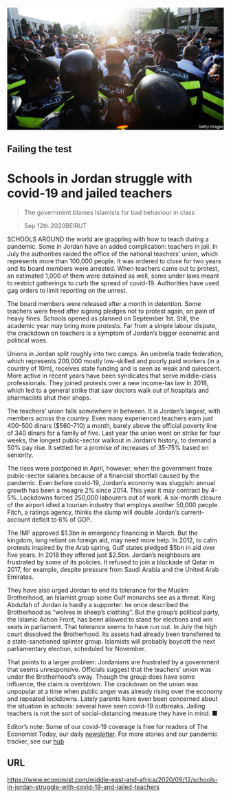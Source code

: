 ![](./images/20200912_MAP501.jpg)

## Failing the test

# Schools in Jordan struggle with covid-19 and jailed teachers

> The government blames Islamists for bad behaviour in class

> Sep 12th 2020BEIRUT

SCHOOLS AROUND the world are grappling with how to teach during a pandemic. Some in Jordan have an added complication: teachers in jail. In July the authorities raided the office of the national teachers’ union, which represents more than 100,000 people. It was ordered to close for two years and its board members were arrested. When teachers came out to protest, an estimated 1,000 of them were detained as well, some under laws meant to restrict gatherings to curb the spread of covid-19. Authorities have used gag orders to limit reporting on the unrest.

The board members were released after a month in detention. Some teachers were freed after signing pledges not to protest again, on pain of heavy fines. Schools opened as planned on September 1st. Still, the academic year may bring more protests. Far from a simple labour dispute, the crackdown on teachers is a symptom of Jordan’s bigger economic and political woes.

Unions in Jordan split roughly into two camps. An umbrella trade federation, which represents 200,000 mostly low-skilled and poorly paid workers (in a country of 10m), receives state funding and is seen as weak and quiescent. More active in recent years have been syndicates that serve middle-class professionals. They joined protests over a new income-tax law in 2018, which led to a general strike that saw doctors walk out of hospitals and pharmacists shut their shops.

The teachers’ union falls somewhere in between. It is Jordan’s largest, with members across the country. Even many experienced teachers earn just 400-500 dinars ($560-710) a month, barely above the official poverty line of 340 dinars for a family of five. Last year the union went on strike for four weeks, the longest public-sector walkout in Jordan’s history, to demand a 50% pay rise. It settled for a promise of increases of 35-75% based on seniority.

The rises were postponed in April, however, when the government froze public-sector salaries because of a financial shortfall caused by the pandemic. Even before covid-19, Jordan’s economy was sluggish: annual growth has been a meagre 2% since 2014. This year it may contract by 4-5%. Lockdowns forced 250,000 labourers out of work. A six-month closure of the airport idled a tourism industry that employs another 50,000 people. Fitch, a ratings agency, thinks the slump will double Jordan’s current-account deficit to 6% of GDP.

The IMF approved $1.3bn in emergency financing in March. But the kingdom, long reliant on foreign aid, may need more help. In 2012, to calm protests inspired by the Arab spring, Gulf states pledged $5bn in aid over five years. In 2018 they offered just $2.5bn. Jordan’s neighbours are frustrated by some of its policies. It refused to join a blockade of Qatar in 2017, for example, despite pressure from Saudi Arabia and the United Arab Emirates.

They have also urged Jordan to end its tolerance for the Muslim Brotherhood, an Islamist group some Gulf monarchs see as a threat. King Abdullah of Jordan is hardly a supporter: he once described the Brotherhood as “wolves in sheep’s clothing”. But the group’s political party, the Islamic Action Front, has been allowed to stand for elections and win seats in parliament. That tolerance seems to have run out. In July the high court dissolved the Brotherhood. Its assets had already been transferred to a state-sanctioned splinter group. Islamists will probably boycott the next parliamentary election, scheduled for November.

That points to a larger problem: Jordanians are frustrated by a government that seems unresponsive. Officials suggest that the teachers’ union was under the Brotherhood’s sway. Though the group does have some influence, the claim is overblown. The crackdown on the union was unpopular at a time when public anger was already rising over the economy and repeated lockdowns. Lately parents have even been concerned about the situation in schools: several have seen covid-19 outbreaks. Jailing teachers is not the sort of social-distancing measure they have in mind. ■

Editor’s note: Some of our covid-19 coverage is free for readers of The Economist Today, our daily [newsletter](https://www.economist.com/https://my.economist.com/user#newsletter). For more stories and our pandemic tracker, see our [hub](https://www.economist.com//news/2020/03/11/the-economists-coverage-of-the-coronavirus)

## URL

https://www.economist.com/middle-east-and-africa/2020/09/12/schools-in-jordan-struggle-with-covid-19-and-jailed-teachers
